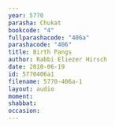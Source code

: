 ```yaml
---
year: 5770
parasha: Chukat
bookcode: "4"
fullparashacode: "406a"
parashacode: "406"
title: Birth Pangs
author: Rabbi Eliezer Hirsch
date: 2010-06-19
id: 5770406a1
filename: 5770-406a-1
layout: audio
moment: 
shabbat: 
occasion: 
---
```

